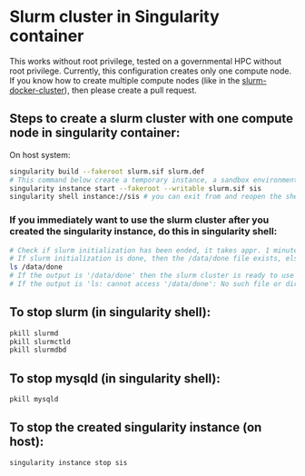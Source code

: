 # Slurm cluster in Singularity container

This works without root privilege, tested on a governmental HPC without root privilege.
Currently, this configuration creates only one compute node. If you know how to create multiple compute nodes (like in the [slurm-docker-cluster](https://github.com/giovtorres/slurm-docker-cluster)), then please create a pull request.

## Steps to create a slurm cluster with one compute node in singularity container:

On host system:
```bash
singularity build --fakeroot slurm.sif slurm.def
# This command below create a temporary instance, a sandbox environment, so all changes will lost when you stop the instance
singularity instance start --fakeroot --writable slurm.sif sis
singularity shell instance://sis # you can exit from and reopen the shell, no data (or changes) will loss
```

### If you immediately want to use the slurm cluster after you created the singularity instance, do this in singularity shell:

```bash
# Check if slurm initialization has been ended, it takes appr. 1 minute to complete the initialization after the singularity instance created
# If slurm initialization is done, then the /data/done file exists, else it does not exist.
ls /data/done
# If the output is '/data/done' then the slurm cluster is ready to use
# If the output is 'ls: cannot access '/data/done': No such file or directory', then the slurm cluster is NOT ready yet to use
```

## To stop slurm (in singularity shell):

```bash
pkill slurmd
pkill slurmctld
pkill slurmdbd
```

## To stop mysqld (in singularity shell):

```bash
pkill mysqld
```

## To stop the created singularity instance (on host):

```bash
singularity instance stop sis
```
